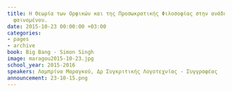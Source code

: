 ```yaml
---
title: Η Θεωρία των Ορφικών και της Προσωκρατικής Φιλοσοφίας στην ανάδειξη του κοσμικού
  φαινομένου.
date: 2015-10-23 00:00:00 +03:00
categories:
- pages
- archive
book: Big Bang - Simon Singh
image: maragou2015-10-23.jpg
school_year: 2015-2016
speakers: Λαμπρίνα Μαραγκού, Δρ Συγκριτικής Λογοτεχνίας - Συγγραφέας
announcement: 23-10-15.png
---
```


